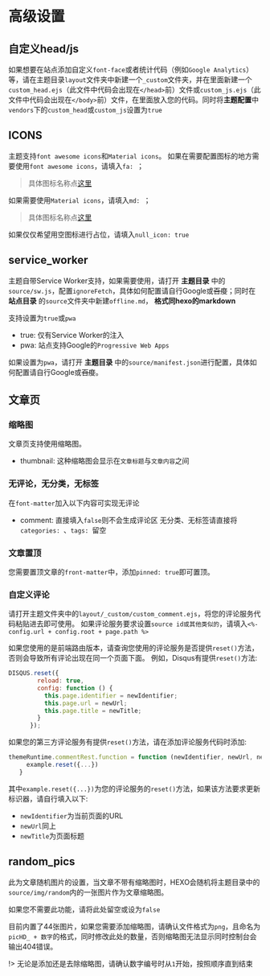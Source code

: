 # 高级设置

## 自定义head/js
如果想要在站点添加自定义`font-face`或者统计代码（例如`Google Analytics`）等，请在主题目录`layout`文件夹中新建一个`_custom`文件夹，并在里面新建一个`custom_head.ejs`（此文件中代码会出现在`</head>`前）文件或`custom_js.ejs`（此文件中代码会出现在`</body>`前）文件，在里面放入您的代码。同时将**主题配置**中`vendors`下的`custom_head`或`custom_js`设置为`true`

## ICONS
主题支持`font awesome icons`和`Material icons`。
如果在需要配置图标的地方需要使用`font awesome icons`，请填入`fa: `；
> 具体图标名称点[这里](http://fontawesome.io/icons/)

如果需要使用`Material icons`，请填入`md: `；
> 具体图标名称点[这里](http://www.mdui.org/docs/material_icon)

如果仅仅希望用空图标进行占位，请填入`null_icon: true`

## service_worker
主题自带Service Worker支持，如果需要使用，请打开 **主题目录** 中的`source/sw.js`，配置`ignoreFetch`，具体如何配置请自行Google或~~百度~~；同时在 **站点目录** 的`source`文件夹中新建`offline.md`， **格式同hexo的markdown**

支持设置为`true`或`pwa`
- true: 仅有Service Worker的注入
- pwa: 站点支持Google的`Progressive Web Apps`

如果设置为`pwa`，请打开 **主题目录** 中的`source/manifest.json`进行配置，具体如何配置请自行Google或~~百度~~。

## 文章页

### 缩略图
文章页支持使用缩略图。
- thumbnail: 这种缩略图会显示在`文章标题`与`文章内容`之间

### 无评论，无分类，无标签
在`font-matter`加入以下内容可实现无评论
- comment: 直接填入`false`则不会生成评论区
无分类、无标签请直接将`categories: `、`tags: `留空

### 文章置顶
您需要置顶文章的`front-matter`中，添加`pinned: true`即可置顶。

### 自定义评论
请打开主题文件夹中的`layout/_custom/custom_comment.ejs`，将您的评论服务代码粘贴进去即可使用。
如果评论服务要求设置`source id或其他类似的`，请填入`<%- config.url + config.root + page.path %>`

如果您使用的是前端路由版本，请查询您使用的评论服务是否提供`reset()`方法，否则会导致所有评论出现在同一个页面下面。
例如，Disqus有提供`reset()`方法:
```` javascript
DISQUS.reset({
        reload: true,
        config: function () {
          this.page.identifier = newIdentifier;
          this.page.url = newUrl;
          this.page.title = newTitle;
        }
      });
````
如果您的第三方评论服务有提供`reset()`方法，请在添加评论服务代码时添加:
```` javascript
themeRuntime.commentRest.function = function (newIdentifier, newUrl, newTitle) {
     example.reset({...})
   }
````
其中`example.reset({...})`为您的评论服务的`reset()`方法，如果该方法要求更新标识器，请自行填入以下:
- `newIdentifier`为当前页面的URL
- `newUrl`同上
- `newTitle`为页面标题


## random_pics
此为文章随机图片的设置，当文章不带有缩略图时，HEXO会随机将主题目录中的`source/img/random`内的一张图片作为文章缩略图。

如果您不需要此功能，请将此处留空或设为`false`

目前内置了44张图片，如果您需要添加缩略图，请确认文件格式为`png`，且命名为`picHD_ + 数字`的格式，同时修改此处的数量，否则缩略图无法显示同时控制台会输出404错误。

!> 无论是添加还是去除缩略图，请确认数字编号时从`1`开始，按照顺序直到结束
